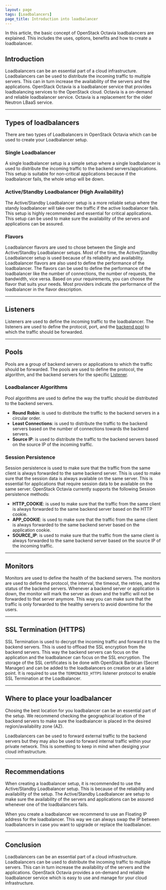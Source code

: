 ```yaml
---
layout: page
tags: [Loadbalancers]
page_title: Introduction into loadbalancer 
---
```


In this article, the basic concept of OpenStack Octavia loadbalancers are explained. This includes
the uses, options, benefits and how to create a loadbalancer.

## Introduction
Loadbalancers can be an essential part of a cloud infrastructure. Loadbalancers can be used to
distribute the incoming traffic to multiple servers. This can in turn increase the availability of
the servers and the applications. OpenStack Octavia is a loadbalancer service that provides
loadbalancing services to the OpenStack cloud. Octavia is a on-demand and reliable
loadbalancer service. Octavia is a replacement for the older Neutron LBaaS service.

---

## Types of loadbalancers
There are two types of Loadbalancers in OpenStack Octavia which can be used to create your
Loadbalancer setup.

### Single Loadbalancer
A single loadbalancer setup is a simple setup where a single loadbalancer is used to distribute the
incoming traffic to the backend servers/applications. This setup is suitable for non-critical
applications because if the loadbalancer fails, the whole setup will be down.

### Active/Standby Loadbalancer (High Availability)
The Active/Standby Loadbalancer setup is a more reliable setup where the standy loadbalancer will
take over the traffic if the active loadbalancer fails. This setup is highly recommended and
essential for critical applications. This setup can be used to make sure the availability of the
servers and applications can be assured.

### Flavors
Loadbalancer flavors are used to chose between the Single and Active/Standby Loadbalancer
setups. Most of the time, the Active/Standby Loadbalancer setup is used because of its reliability
and availability. Loadbalancer flavors are also used to define the performance of the loadbalancer.
The flavors can be used to define the performance of the loadbalancer like the number of
connections, the number of requests, the bandwidth, vice versa. Based on your requirements, you can
choose the flavor that suits your needs. Most providers indicate the performance of the loadbalancer
in the flavor description.

---

## Listeners
Listeners are used to define the incoming traffic to the loadbalancer. The listeners are used to
define the protocol, port, and the [backend pool](#pools) to which the traffic should be forwarded.

---

## Pools
Pools are a group of backend servers or applications to which the traffic should
be forwarded. The pools are used to define the protocol, the algorithm, and the backend servers for
the specific [Listener](#listeners).

### Loadbalancer Algorithms
Pool algorithms are used to define the way the traffic should be distributed to the backend servers.
- **Round Robin**: is used to distribute the traffic to the backend servers in a circular order.   
- **Least Connections**: is used to distribute the traffic to the backend servers based on the
number of connections towards the backend servers.  
- **Source IP**: is used to distribute the traffic to the backend servers based on the source IP of
the incoming traffic.  

### Session Persistence
Session persistence is used to make sure that the traffic from the same client is always forwarded
to the same backend server. This is used to make sure that the session data is always available on
the same server. This is essential for applications that require session data to be available on the
same server. OpenStack Octavia currently supports the following Session persistence methods:
- **HTTP_COOKIE**: is used to make sure that the traffic from the same client is always forwarded to
the same backend server based on the HTTP cookie.  
- **APP_COOKIE**: is used to make sure that the traffic from the same client is always forwarded to
the same backend server based on the application cookie.  
- **SOURCE_IP**: is used to make sure that the traffic from the same client is always forwarded to
the same backend server based on the source IP of the incoming traffic.  

---

## Monitors
Monitors are used to define the health of the backend servers. The monitors are used to define the
protocol, the interval, the timeout, the retries, and the status of the backend servers. Whenever a
backend server or application is down, the monitor will mark the server as down and the traffic will
not be forwarded to that server anymore. This way you can make sure that the traffic is only
forwarded to the healthy servers to avoid downtime for the users.

---

## SSL Termination (HTTPS)
SSL Termination is used to decrypt the incoming traffic and forward it to the backend servers. This
is used to offload the SSL encryption from the backend servers. This way the backend servers can
focus on the application and the loadbalancer can focus on the SSL encryption. The storage of the
SSL certificates is be done with OpenStack Barbican (Secret Manager) and can be added to the
loadbalancers on creation or at a later point. It is required to use the `TERMINATED_HTTPS` listener 
protocol to enable SSL Termination at the Loadbalancer.

---

## Where to place your loadbalancer
Chosing the best location for you loadbalancer can be an essential part of the setup. We recommend
checking the geographical location of the backend servers to make sure the loadbalancer is placed in
the desired region/availability zone (AZ).

Loadbalancers can be used to forward external traffic to the backend servers but they may also be
used to forward internal traffic within your private network. This is something to keep in mind when
 desiging your cloud infrastructure.

---

## Recommendations
When creating a loadbalancer setup, it is recommended to use the Active/Standby Loadbalancer setup.
This is because of the reliability and availability of the setup. The Active/Standby Loadbalancer
are setup to make sure the availability of the servers and applications can be assured whenever one
of the loadbalancers fails.

When you create a loadbalancer we recommend to use an Floating IP address for the loadbalancer.
This way we can always swap the IP between loadbalancers in case you want to upgrade or replace the
loadbalancer.

---

## Conclusion
Loadbalancers can be an essential part of a cloud infrastructure. Loadbalancers can be used to
distribute the incoming traffic to multiple servers. This can in turn increase the availability of
the servers and the applications. OpenStack Octavia provides a on-demand and reliable
loadbalancer service which is easy to use and manage for your cloud infrastructure.
